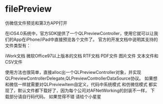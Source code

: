 # filePreview
仿微信文件预览和第3方APP打开

在iOS4.0系统中，官方SDK提供了一个QLPreviewController，使用它就可以让我们的App在iPhone/iPad中直接预览各个文件了。
官方的开发文档中说明其支持的文件类型有：

iWork文档
微软Office97以上版本的文档
RTF文档
PDF文件
图片文件
文本文件和CSV文件

使用方法也很简单，直接alloc出一个QLPreviewController对象，并实现QLPreviewControllerDelegate,QLPreviewControllerDataSource协议。
如果想和微信一样就需要对QLPreviewItem自定义，代码中系统模式 和仿微信模式 都实现了，默认文件都下载好了，因为每个公司对AFNetWorking的封装不一样，
下载部分请自行码代码。
如果觉得不错 请给个小星星
